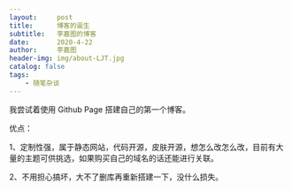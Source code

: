 ```yaml
---
layout:     post
title:      博客的诞生
subtitle:   李嘉图的博客
date:       2020-4-22
author:     李嘉图
header-img: img/about-LJT.jpg
catalog: false
tags:
    - 随笔杂谈
---
```



我尝试着使用 Github Page 搭建自己的第一个博客。


优点：

1、定制性强，属于静态网站，代码开源，皮肤开源，想怎么改怎么改，目前有大量的主题可供挑选，如果购买自己的域名的话还能进行关联。

2、不用担心搞坏，大不了删库再重新搭建一下，没什么损失。
